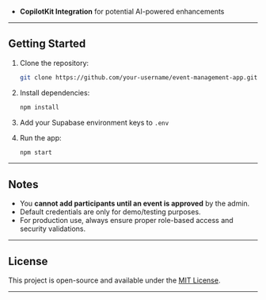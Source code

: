 * **CopilotKit Integration** for potential AI-powered enhancements

---

## Getting Started

1. Clone the repository:

   ```bash
   git clone https://github.com/your-username/event-management-app.git
   ```

2. Install dependencies:

   ```bash
   npm install
   ```

3. Add your Supabase environment keys to `.env`

4. Run the app:

   ```bash
   npm start
   ```

---

## Notes

* You **cannot add participants until an event is approved** by the admin.
* Default credentials are only for demo/testing purposes.
* For production use, always ensure proper role-based access and security validations.

---

## License

This project is open-source and available under the [MIT License](LICENSE).

---


